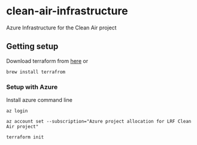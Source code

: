 # clean-air-infrastructure
Azure Infrastructure for the Clean Air project



## Getting setup 

Download terraform from [here](https://www.terraform.io) or

```
brew install terrafrom
```

### Setup with Azure

Install azure command line 

```
az login
````

```
az account set --subscription="Azure project allocation for LRF Clean Air project"
```

```
terraform init
```

